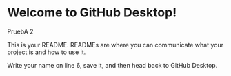 # Welcome to GitHub Desktop!
PruebA 2

This is your README. READMEs are where you can communicate what your project is and how to use it.

Write your name on line 6, save it, and then head back to GitHub Desktop.
